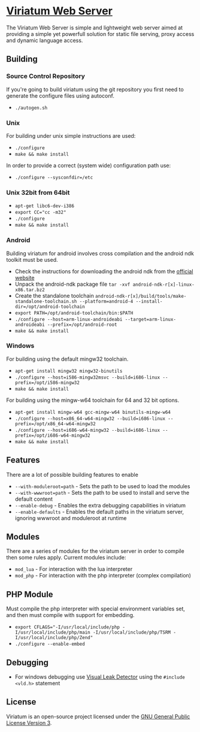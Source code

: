 # [Viriatum Web Server](http://viriatum.com)

The Viriatum Web Server is simple and lightweight web server aimed at providing a simple yet powerfull solution for static file serving, proxy access and dynamic language access.

## Building

### Source Control Repository

If you're going to build viriatum using the git repository you first need to generate the configure files using autoconf.

* `./autogen.sh`

### Unix

For building under unix simple instructions are used:

* `./configure`
* `make && make install`

In order to provide a correct (system wide) configuration path use:

* `./configure --sysconfdir=/etc`

### Unix 32bit from 64bit

* `apt-get libc6-dev-i386`
* `export CC="cc -m32"`
* `./configure`
* `make && make install`

### Android

Building viriatum for android involves cross compilation and the android ndk toolkit must be used.

* Check the instructions for downloading the android ndk from the [official website](http://developer.android.com/sdk/ndk/)
* Unpack the android-ndk package file `tar -xvf android-ndk-r[x]-linux-x86.tar.bz2`
* Create the standalone toolchain `android-ndk-r[x]/build/tools/make-standalone-toolchain.sh --platform=android-4 --install-dir=/opt/android-toolchain`
* `export PATH=/opt/android-toolchain/bin:$PATH`
* `./configure --host=arm-linux-androideabi --target=arm-linux-androideabi --prefix=/opt/android-root`
* `make && make install`

### Windows

For building using the default mingw32 toolchain.

* `apt-get install mingw32 mingw32-binutils`
* `./configure --host=i586-mingw32msvc --build=i686-linux --prefix=/opt/i586-mingw32`
* `make && make install`

For building using the mingw-w64 toolchain for 64 and 32 bit options.

* `apt-get install mingw-w64 gcc-mingw-w64 binutils-mingw-w64`
* `./configure --host=x86_64-w64-mingw32 --build=i686-linux --prefix=/opt/x86_64-w64-mingw32`
* `./configure --host=i686-w64-mingw32 --build=i686-linux --prefix=/opt/i686-w64-mingw32`
* `make && make install`

## Features

There are a lot of possible building features to enable

* `--with-moduleroot=path` - Sets the path to be used to load the modules
* `--with-wwwroot=path` - Sets the path to be used to install and serve the default content
* `--enable-debug` - Enables the extra debugging capabilities in viriatum
* `--enable-defaults` - Enables the default paths in the viriatum server, ignoring wwwroot and moduleroot at runtime

## Modules

There are a series of modules for the viriatum server in order to compile then
some rules apply.
Current modules include:

* `mod_lua` - For interaction with the lua interpreter
* `mod_php` - For interaction with the php interpreter (complex compilation)

## PHP Module

Must compile the php interpreter with special environment variables set, and then must compile with support for embedding.

* `export CFLAGS="-I/usr/local/include/php -I/usr/local/include/php/main -I/usr/local/include/php/TSRM -I/usr/local/include/php/Zend"`
* `./configure --enable-embed`

## Debugging

* For windows debugging use [Visual Leak Detector](http://vld.codeplex.com) using the `#include <vld.h>` statement

## License

Viriatum is an open-source project licensed under the [GNU General Public License Version 3](http://www.gnu.org/licenses/gpl.html).
